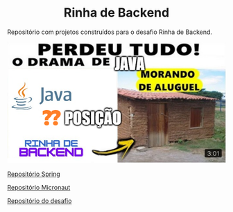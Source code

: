 <h1 align="center"> Rinha de Backend</h1>

Repositório com projetos construídos para o desafio Rinha de Backend. 

[![Teste](rinha.png)](https://youtu.be/2M-mYZD05S0)

[Repositório Spring](https://github.com/joaovertelo/spring-api-rest-jpa-example)

[Repositório Micronaut](https://github.com/joaovertelo/micronaut-api-rest-jpa-example) 

[Repositório do desafio](https://github.com/zanfranceschi/rinha-de-backend-2023-q3)